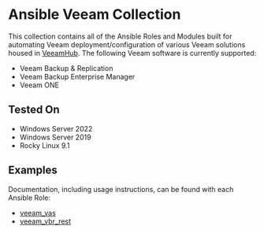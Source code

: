 # Ansible Veeam Collection

This collection contains all of the Ansible Roles and Modules built for automating Veeam deployment/configuration of various Veeam solutions housed in [VeeamHub](https://github.com/VeeamHub/veeam-ansible). The following Veeam software is currently supported:

* Veeam Backup & Replication
* Veeam Backup Enterprise Manager
* Veeam ONE

## Tested On

* Windows Server 2022
* Windows Server 2019
* Rocky Linux 9.1

## Examples

Documentation, including usage instructions, can be found with each Ansible Role:

* [veeam_vas](https://github.com/VeeamHub/veeam-ansible/tree/master/roles/veeam_vas)
* [veeam_vbr_rest](https://github.com/VeeamHub/veeam-ansible/tree/master/docs/docsite/rst/veeam_vbr_rest.rst)
